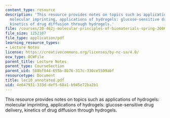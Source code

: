 ```yaml
---
content_type: resource
description: 'This resource provides notes on topics such as applications of hydrogels:
  molecular imprinting, applications of hydrogels: glucose-sensitive drug delivery,
  kinetics of drug diffusion through hydrogels.'
file: /courses/20-462j-molecular-principles-of-biomaterials-spring-2006/4e647931333ddef560a1b945e72ba2b1_lec10_annotated.pdf
file_size: 1252107
file_type: application/pdf
learning_resource_types:
- Lecture Notes
license: https://creativecommons.org/licenses/by-nc-sa/4.0/
ocw_type: OCWFile
parent_title: Lecture Notes
parent_type: CourseSection
parent_uid: 588bf044-655b-8b76-317c-330ce5599abf
resourcetype: Document
title: lec10_annotated.pdf
uid: 4e647931-333d-def5-60a1-b945e72ba2b1
---
```

This resource provides notes on topics such as applications of hydrogels: molecular imprinting, applications of hydrogels: glucose-sensitive drug delivery, kinetics of drug diffusion through hydrogels.